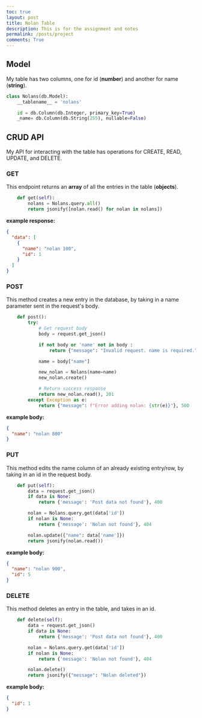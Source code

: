 ```yaml
---
toc: true
layout: post
title: Nolan Table
description: This is for the assignment and notes
permalink: /posts/project
comments: True
---
```


## Model

My table has two columns, one for id (**number**) and another for name (**string**).

```python
class Nolans(db.Model):
    __tablename__ = 'nolans'

    id = db.Column(db.Integer, primary_key=True)
    _name= db.Column(db.String(255), nullable=False)
```

## CRUD API

My API for interacting with the table has operations for CREATE, READ, UPDATE, and DELETE.

### GET

This endpoint returns an **array** of all the entries in the table (**objects**).

```python
    def get(self):
        nolans = Nolans.query.all()
        return jsonify([nolan.read() for nolan in nolans])
```

**example response:**

```json
{
  "data": [
    {
      "name": "nolan 100",
      "id": 1
    }
  ]
}
```

### POST

This method creates a new entry in the database, by taking in a name parameter sent in the request's body.

```python
    def post():
        try:
            # Get request body
            body = request.get_json()

            if not body or 'name' not in body :
                return {"message": "Invalid request. name is required."}, 400

            name = body["name"]

            new_nolan = Nolans(name=name)
            new_nolan.create()

            # Return success response
            return new_nolan.read(), 201
        except Exception as e:
            return {"message": f"Error adding nolan: {str(e)}"}, 500
```

**example body:**

```json
{
  "name": "nolan 800"
}
```

### PUT

This method edits the name column of an already existing entry/row, by taking in an id in the request body.

```python
    def put(self):
        data = request.get_json()
        if data is None:
            return {'message': 'Post data not found'}, 400

        nolan = Nolans.query.get(data['id'])
        if nolan is None:
            return {'message': 'Nolan not found'}, 404

        nolan.update({"name": data['name']})
        return jsonify(nolan.read())
```

**example body:**

```json
{
  "name": "nolan 900",
  "id": 5
}
```

### DELETE

This method deletes an entry in the table, and takes in an id.

```python
    def delete(self):
        data = request.get_json()
        if data is None:
            return {'message': 'Post data not found'}, 400

        nolan = Nolans.query.get(data['id'])
        if nolan is None:
            return {'message': 'Nolan not found'}, 404

        nolan.delete()
        return jsonify({"message": "Nolan deleted"})
```

**example body:**

```json
{
  "id": 1
}
```
